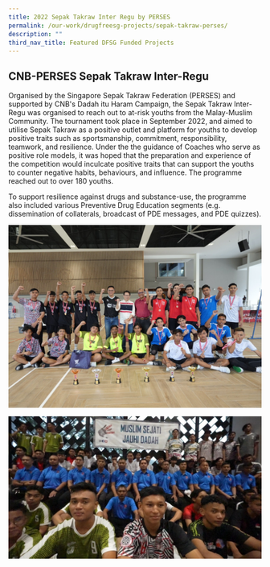 ```yaml
---
title: 2022 Sepak Takraw Inter Regu by PERSES
permalink: /our-work/drugfreesg-projects/sepak-takraw-perses/
description: ""
third_nav_title: Featured DFSG Funded Projects
---
```

## CNB-PERSES Sepak Takraw Inter-Regu 

Organised by the Singapore Sepak Takraw Federation (PERSES) and supported by CNB's Dadah itu Haram Campaign, the Sepak Takraw Inter-Regu was organised to reach out to at-risk youths from the Malay-Muslim Community. The tournament took place in September 2022, and aimed to utilise Sepak Takraw as a positive outlet and platform for youths to develop positive traits such as sportsmanship, commitment, responsibility, teamwork, and resilience. Under the the guidance of Coaches who serve as positive role models, it was hoped that the preparation and experience of the competition would inculcate positive traits that can support the youths to counter negative habits, behaviours, and influence. The programme reached out to over 180 youths.

To support resilience against drugs and substance-use, the programme also included various Preventive Drug Education segments (e.g. dissemination of collaterals, broadcast of PDE messages, and PDE quizzes).

![](/images/DFSG%20Projects/307838154_658796115653799_7392370159434305279_n.jpg)

![](/images/DFSG%20Projects/307764772_658796175653793_5551809164276181387_n.jpg)